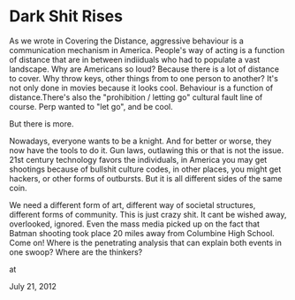 # Dark Shit Rises
As we wrote in Covering the Distance, aggressive behaviour is a communication mechanism in America. People's way of acting is a function of distance that are in between indiiduals who had to populate a vast landscape. Why are Americans so loud? Because there is a lot of distance to cover. Why throw keys, other things from to one person to another? It's not only done in movies because it looks cool. Behaviour is a function of distance.There's also the "prohibition / letting go" cultural fault line of course. Perp wanted to "let go", and be cool.

But there is more.

Nowadays, everyone wants to be a knight. And for better or worse, they now have the tools to do it. Gun laws, outlawing this or that is not the issue. 21st century technology favors the individuals, in America you may get shootings because of bullshit culture codes, in other places, you might get hackers, or other forms of outbursts. But it is all different sides of the same coin. 

We need a different form of art, different way of societal structures, different forms of community. This is just crazy shit. It cant be wished away, overlooked, ignored. Even the mass media picked up on the fact that Batman shooting took place 20 miles away from Columbine High School. Come on! Where is the penetrating analysis that can explain both events in one swoop? Where are the thinkers?  








at

July 21, 2012















